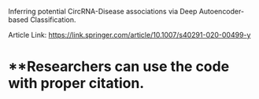 
Inferring potential CircRNA-Disease associations via Deep Autoencoder-based Classification.

Article Link: https://link.springer.com/article/10.1007/s40291-020-00499-y

# **Researchers can use the code with proper citation.
